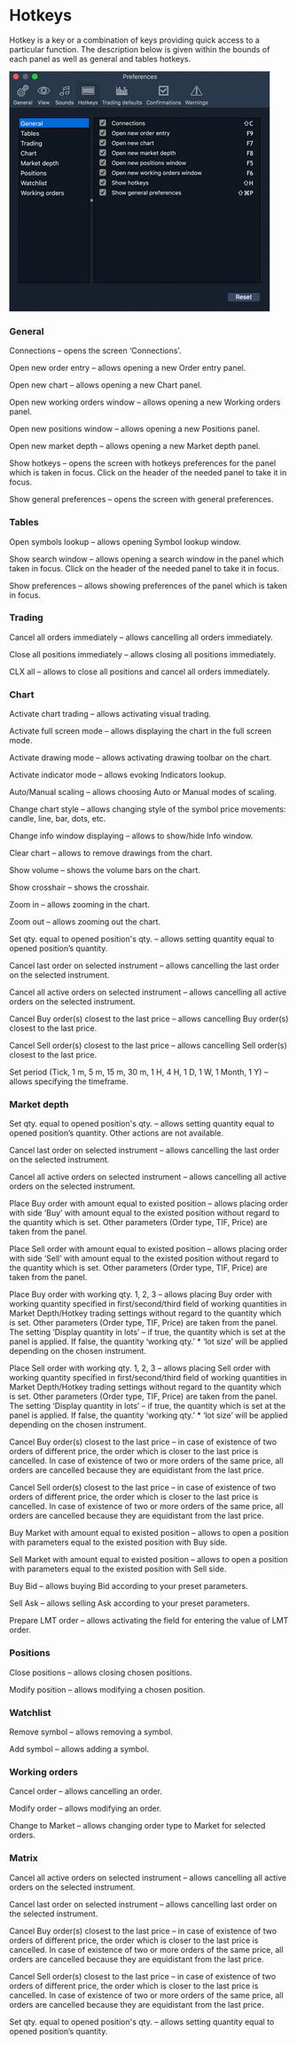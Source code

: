 # Hotkeys

Hotkey is a key or a combination of keys providing quick access to a particular function. The description below is given within the bounds of each panel as well as general and tables hotkeys.

![](../../../.gitbook/assets/4%20%288%29.png)

### **General**

Connections – opens the screen ‘Connections’.

Open new order entry – allows opening a new Order entry panel.

Open new chart – allows opening a new Chart panel.

Open new working orders window – allows opening a new Working orders panel.

Open new positions window – allows opening a new Positions panel.

Open new market depth – allows opening a new Market depth panel.

Show hotkeys – opens the screen with hotkeys preferences for the panel which is taken in focus. Click on the header of the needed panel to take it in focus.

Show general preferences – opens the screen with general preferences.

### **Tables**

Open symbols lookup – allows opening Symbol lookup window.

Show search window – allows opening a search window in the panel which taken in focus. Click on the header of the needed panel to take it in focus.

Show preferences – allows showing preferences of the panel which is taken in focus.

### **Trading**

Cancel all orders immediately – allows cancelling all orders immediately.

Close all positions immediately – allows closing all positions immediately.

CLX all – allows to close all positions and cancel all orders immediately.

### **Chart**

Activate chart trading – allows activating visual trading.

Activate full screen mode – allows displaying the chart in the full screen mode.

Activate drawing mode – allows activating drawing toolbar on the chart.

Activate indicator mode – allows evoking Indicators lookup.

Auto/Manual scaling – allows choosing Auto or Manual modes of scaling.

Change chart style – allows changing style of the symbol price movements: candle, line, bar, dots, etc.

Change info window displaying – allows to show/hide Info window.

Clear chart – allows to remove drawings from the chart.

Show volume – shows the volume bars on the chart.

Show crosshair – shows the crosshair.

Zoom in – allows zooming in the chart.

Zoom out – allows zooming out the chart.

Set qty. equal to opened position's qty. – allows setting quantity equal to opened position’s quantity.

Cancel last order on selected instrument – allows cancelling the last order on the selected instrument.

Cancel all active orders on selected instrument – allows cancelling all active orders on the selected instrument.

Cancel Buy order\(s\) closest to the last price – allows cancelling Buy order\(s\) closest to the last price.

Cancel Sell order\(s\) closest to the last price – allows cancelling Sell order\(s\) closest to the last price.

Set period \(Tick, 1 m, 5 m, 15 m, 30 m, 1 H, 4 H, 1 D, 1 W, 1 Month, 1 Y\) – allows specifying the timeframe.

### **Market depth**

Set qty. equal to opened position's qty. – allows setting quantity equal to opened position’s quantity. Other actions are not available.

Cancel last order on selected instrument – allows cancelling the last order on the selected instrument.

Cancel all active orders on selected instrument – allows cancelling all active orders on the selected instrument.

Place Buy order with amount equal to existed position – allows placing order with side ‘Buy’ with amount equal to the existed position without regard to the quantity which is set. Other parameters \(Order type, TIF, Price\) are taken from the panel.

Place Sell order with amount equal to existed position – allows placing order with side ‘Sell’ with amount equal to the existed position without regard to the quantity which is set. Other parameters \(Order type, TIF, Price\) are taken from the panel.

Place Buy order with working qty. 1, 2, 3 – allows placing Buy order with working quantity specified in first/second/third field of working quantities in Market Depth/Hotkey trading settings without regard to the quantity which is set. Other parameters \(Order type, TIF, Price\) are taken from the panel. The setting ‘Display quantity in lots’ – if true, the quantity which is set at the panel is applied. If false, the quantity ‘working qty.’ \* ‘lot size’ will be applied depending on the chosen instrument.

Place Sell order with working qty. 1, 2, 3 – allows placing Sell order with working quantity specified in first/second/third field of working quantities in Market Depth/Hotkey trading settings without regard to the quantity which is set. Other parameters \(Order type, TIF, Price\) are taken from the panel. The setting ‘Display quantity in lots’ – if true, the quantity which is set at the panel is applied. If false, the quantity ‘working qty.’ \* ‘lot size’ will be applied depending on the chosen instrument.

Cancel Buy order\(s\) closest to the last price – in case of existence of two orders of different price, the order which is closer to the last price is cancelled. In case of existence of two or more orders of the same price, all orders are cancelled because they are equidistant from the last price.

Cancel Sell order\(s\) closest to the last price – in case of existence of two orders of different price, the order which is closer to the last price is cancelled. In case of existence of two or more orders of the same price, all orders are cancelled because they are equidistant from the last price.

Buy Market with amount equal to existed position – allows to open a position with parameters equal to the existed position with Buy side.

Sell Market with amount equal to existed position – allows to open a position with parameters equal to the existed position with Sell side.

Buy Bid – allows buying Bid according to your preset parameters.

Sell Ask – allows selling Ask according to your preset parameters.

Prepare LMT order – allows activating the field for entering the value of LMT order.

### **Positions**

Close positions – allows closing chosen positions.

Modify position – allows modifying a chosen position.

### **Watchlist**

Remove symbol – allows removing a symbol.

Add symbol – allows adding a symbol.

### **Working orders**

Cancel order – allows cancelling an order.

Modify order – allows modifying an order.

Change to Market – allows changing order type to Market for selected orders.

### **Matrix**

Cancel all active orders on selected instrument – allows cancelling all active orders on the selected instrument.

Cancel last order on selected instrument – allows cancelling last order on the selected instrument.

Cancel Buy order\(s\) closest to the last price – in case of existence of two orders of different price, the order which is closer to the last price is cancelled. In case of existence of two or more orders of the same price, all orders are cancelled because they are equidistant from the last price.

Cancel Sell order\(s\) closest to the last price – in case of existence of two orders of different price, the order which is closer to the last price is cancelled. In case of existence of two or more orders of the same price, all orders are cancelled because they are equidistant from the last price.

Set qty. equal to opened position's qty. – allows setting quantity equal to opened position’s quantity.

